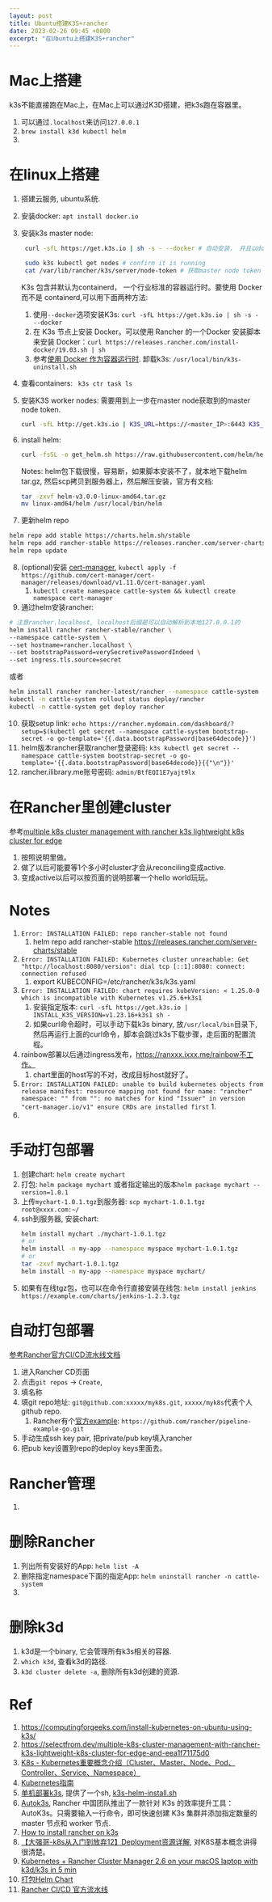 ```yaml
---
layout: post
title: Ubuntu搭建K3S+rancher
date: 2023-02-26 09:45 +0800
excerpt: "在Ubuntu上搭建K3S+rancher"
---
```



# Mac上搭建
k3s不能直接跑在Mac上，在Mac上可以通过K3D搭建，把k3s跑在容器里。
1. 可以通过`.localhost`来访问`127.0.0.1`
2. `brew install k3d kubectl helm`
3. 


# 在linux上搭建

1. 搭建云服务, ubuntu系统.
2. 安装docker: `apt install docker.io`
3. 安装k3s master node: 
   ~~~sh
    curl -sfL https://get.k3s.io | sh -s - --docker # 自动安装， 并且以docker为容器运行时，默认为containerd.

    sudo k3s kubectl get nodes # confirm it is running
    cat /var/lib/rancher/k3s/server/node-token # 获取master node token
   ~~~
   K3s 包含并默认为containerd， 一个行业标准的容器运行时。要使用 Docker 而不是 containerd,可以用下面两种方法:
   1. 使用`--docker`选项安装K3s: `curl -sfL https://get.k3s.io | sh -s - --docker`
   2. 在 K3s 节点上安装 Docker。可以使用 Rancher 的一个Docker 安装脚本来安装 Docker：`curl https://releases.rancher.com/install-docker/19.03.sh | sh`
   3. 参考[使用 Docker 作为容器运行时](https://docs.rancher.cn/docs/k3s/advanced/_index/).
   卸载k3s: `/usr/local/bin/k3s-uninstall.sh`
4. 查看containers: ` k3s ctr task ls`
5. 安装K3S worker nodes:
   需要用到上一步在master node获取到的master node token.
   ~~~sh
   curl -sfL http://get.k3s.io | K3S_URL=https://<master_IP>:6443 K3S_TOKEN=<join_token> sh -s - --docker # 用docker作为运行时。默认是 containerd作为运行时.
   ~~~

6. install helm:
   ~~~sh
   curl -fsSL -o get_helm.sh https://raw.githubusercontent.com/helm/helm/main/scripts/get-helm-3 chmod 700 get_helm.sh ./get_helm.sh
   ~~~

   Notes: helm包下载很慢，容易断，如果脚本安装不了，就本地下载helm tar.gz, 然后scp拷贝到服务器上，然后解压安装，官方有文档:
   ~~~sh
   tar -zxvf helm-v3.0.0-linux-amd64.tar.gz
   mv linux-amd64/helm /usr/local/bin/helm
   ~~~
7.  更新helm repo
   ~~~sh
   helm repo add stable https://charts.helm.sh/stable
   helm repo add rancher-stable https://releases.rancher.com/server-charts/stable
   helm repo update
   ~~~
8.  (optional)安装 [cert-manager](https://cert-manager.io/docs/installation/kubectl/#installing-with-regular-manifests), `kubectl apply -f https://github.com/cert-manager/cert-manager/releases/download/v1.11.0/cert-manager.yaml`
    1.  `kubectl create namespace cattle-system && kubectl create namespace cert-manager`
9.  通过helm安装rancher: 

   ~~~sh
   # 注意rancher.localhost, localhost后缀是可以自动解析到本地127.0.0.1的
   helm install rancher rancher-stable/rancher \
   --namespace cattle-system \
   --set hostname=rancher.localhost \
   --set bootstrapPassword=verySecretivePasswordIndeed \
   --set ingress.tls.source=secret
   ~~~

   或者

   ~~~sh
   helm install rancher rancher-latest/rancher --namespace cattle-system --set hostname=k3s-rancher.localhost
   kubectl -n cattle-system rollout status deploy/rancher
   kubectl -n cattle-system get deploy rancher
   ~~~

10. 获取setup link: `echo https://rancher.mydomain.com/dashboard/?setup=$(kubectl get secret --namespace cattle-system bootstrap-secret -o go-template='{{.data.bootstrapPassword|base64decode}}')`
   1. helm版本rancher获取rancher登录密码: `k3s kubectl get secret --namespace cattle-system bootstrap-secret -o go-template='{{.data.bootstrapPassword|base64decode}}{{"\n"}}'`
   2. rancher.ilibrary.me账号密码: `admin/BtfEQI1E7yajt9lx`


# 在Rancher里创建cluster

参考[multiple k8s cluster management with rancher k3s lightweight k8s cluster for edge](https://selectfrom.dev/multiple-k8s-cluster-management-with-rancher-k3s-lightweight-k8s-cluster-for-edge-and-eea1f71175d0)
1. 按照说明里做。
2. 做了以后可能要等1个多小时cluster才会从reconciling变成active.
3. 变成active以后可以按页面的说明部署一个hello world玩玩。


# Notes
1. `Error: INSTALLATION FAILED: repo rancher-stable not found`
   1. helm repo add rancher-stable https://releases.rancher.com/server-charts/stable
2. `Error: INSTALLATION FAILED: Kubernetes cluster unreachable: Get "http://localhost:8080/version": dial tcp [::1]:8080: connect: connection refused`
   1. export KUBECONFIG=/etc/rancher/k3s/k3s.yaml
3. `Error: INSTALLATION FAILED: chart requires kubeVersion: < 1.25.0-0 which is incompatible with Kubernetes v1.25.6+k3s1`
   1. 安装指定版本: `curl -sfL https://get.k3s.io | INSTALL_K3S_VERSION=v1.23.16+k3s1 sh -`
   2. 如果curl命令超时，可以手动下载k3s binary, 放`/usr/local/bin`目录下, 然后再运行上面的curl命令，脚本会跳过k3s下载步骤，走后面的配置流程。
4. rainbow部署以后通过ingress发布，https://ranxxx.ixxx.me/rainbow不工作。
   1. chart里面的host写的不对，改成目标host就好了。
5. `Error: INSTALLATION FAILED: unable to build kubernetes objects from release manifest: resource mapping not found for name: "rancher" namespace: "" from "": no matches for kind "Issuer" in version "cert-manager.io/v1" ensure CRDs are installed first`
   1. 
6. 



# 手动打包部署


1. 创建chart: `helm create mychart`
2. 打包: `helm package mychart` 或者指定输出的版本`helm package mychart --version=1.0.1`
3. 上传`mychart-1.0.1.tgz`到服务器: `scp mychart-1.0.1.tgz root@xxxx.com:~/`
4. ssh到服务器, 安装chart:
   ~~~sh
   helm install mychart ./mychart-1.0.1.tgz
   # or
   helm install -n my-app --namespace myspace mychart-1.0.1.tgz
   # or
   tar -zxvf mychart-1.0.1.tgz
   helm install -n my-app --namespace myspace mychart/
   ~~~
5. 如果有在线tgz包，也可以在命令行直接安装在线包: `helm install jenkins https://example.com/charts/jenkins-1.2.3.tgz`

# 自动打包部署
[参考Rancher官方CI/CD流水线文档](https://docs.rancher.cn/docs/rancher2/pipelines/_index#%E9%85%8D%E7%BD%AE%E6%B5%81%E6%B0%B4%E7%BA%BF)

1. 进入Rancher CD页面
2. 点击`git repos` -> `Create`, 
3. 填名称
4. 填git repo地址: `git@github.com:xxxxx/myk8s.git`, `xxxxx/myk8s`代表个人github repo.
   1. Rancher有个[官方example](https://docs.rancher.cn/docs/rancher2/pipelines/example-repos/_index): `https://github.com/rancher/pipeline-example-go.git`
5. 手动生成ssh key pair, 把private/pub key填入rancher
6. 把pub key设置到repo的deploy keys里面去。

# Rancher管理

1. 

# 删除Rancher
1. 列出所有安装好的App: `helm list -A`
2. 删除指定namespace下面的指定App: `helm uninstall rancher -n cattle-system`
3. 

# 删除k3d
1. k3d是一个binary, 它会管理所有k3s相关的容器. 
2. `which k3d`, 查看k3d的路径.
3. `k3d cluster delete -a`, 删除所有k3d创建的资源.
   
# Ref
1. https://computingforgeeks.com/install-kubernetes-on-ubuntu-using-k3s/
2. https://selectfrom.dev/multiple-k8s-cluster-management-with-rancher-k3s-lightweight-k8s-cluster-for-edge-and-eea1f71175d0 
3. [K8s - Kubernetes重要概念介绍（Cluster、Master、Node、Pod、Controller、Service、Namespace）](https://www.hangge.com/blog/cache/detail_2428.html)
4. [Kubernetes指南](https://feisky.gitbooks.io/kubernetes/content/introduction/)
5. [单机部署k3s](https://jasonkayzk.github.io/2022/10/21/%E5%8D%95%E6%9C%BA%E9%83%A8%E7%BD%B2k3s/), 提供了一个sh, [k3s-helm-install.sh](https://gist.github.com/JasonkayZK/670d578f9bb494c56c6061466dd7314f)
6. [Autok3s](https://github.com/cnrancher/autok3s), Rancher 中国团队推出了一款针对 K3s 的效率提升工具：AutoK3s。只需要输入一行命令，即可快速创建 K3s 集群并添加指定数量的 master 节点和 worker 节点. 
7. [How to install rancher on k3s](https://vmguru.com/2021/04/how-to-install-rancher-on-k3s/)
8. [【大强哥-k8s从入门到放弃12】Deployment资源详解](https://zhuanlan.zhihu.com/p/126292353), 对K8S基本概念讲得很清楚。
9.  [Kubernetes + Rancher Cluster Manager 2.6 on your macOS laptop with k3d/k3s in 5 min](https://itnext.io/kubernetes-rancher-cluster-manager-2-6-on-your-macos-laptop-with-k3d-k3s-in-5-min-8acdb94f3376)
10. [打包Helm Chart](https://blog.yowko.com/helm-package/)
11. [Rancher CI/CD 官方流水线](https://docs.rancher.cn/docs/rancher2/pipelines/_index)
